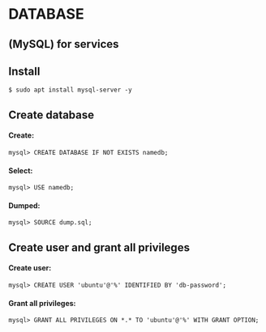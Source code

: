 <div>

<h1>DATABASE</h1>
<h2>(MySQL) for services</h2>
<h2>Install</h2>

`$ sudo apt install mysql-server -y`

<h2>Create database</h2>

<h4>Create:</h4>

`mysql> CREATE DATABASE IF NOT EXISTS namedb;`

<h4>Select:</h4>

`mysql> USE namedb;`

<h4>Dumped:</h4>

`mysql> SOURCE dump.sql;`

<h2>Create user and grant all privileges</h2>
<h4>Create user:</h4>

`mysql> CREATE USER 'ubuntu'@'%' IDENTIFIED BY 'db-password';`

<h4>Grant all privileges:</h4>

`mysql> GRANT ALL PRIVILEGES ON *.* TO 'ubuntu'@'%' WITH GRANT OPTION;`

</div>